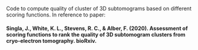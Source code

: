 Code to compute quality of cluster of 3D subtomograms based on different scoring functions. In reference to paper:
#### Singla, J., White, K. L., Stevens, R. C., & Alber, F. (2020). Assessment of scoring functions to rank the quality of 3D subtomogram clusters from cryo-electron tomography. bioRxiv.
